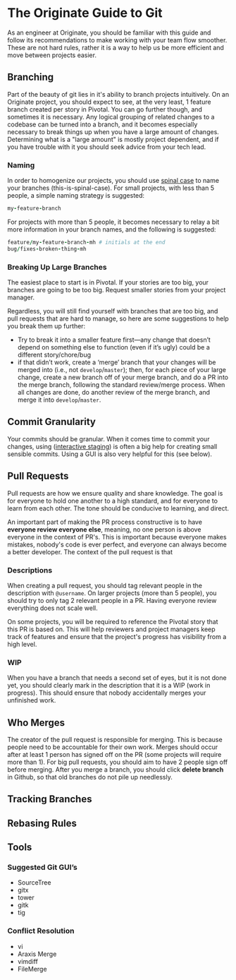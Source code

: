 # The Originate Guide to Git

As an engineer at Originate, you should be familiar with this guide and follow its recommendations to make working with your team flow smoother.
These are not hard rules, rather it is a way to help us be more efficient and move between projects easier.

## Branching

Part of the beauty of git lies in it's ability to branch projects intuitively. On an Originate project, you should expect to see, at the very least,
1 feature branch created per story in Pivotal. You can go further though, and sometimes it is necessary. Any logical grouping of related changes to a
codebase can be turned into a branch, and it becomes especially necessary to break things up when you have a large amount of changes. Determining what
is a "large amount" is mostly project dependent, and if you have trouble with it you should seek advice from your tech lead.

### Naming

In order to homogenize our projects, you should use [spinal case](http://en.wikipedia.org/wiki/Letter_case#Special_case_styles) to name your branches
(this-is-spinal-case). For small projects, with less than 5 people, a simple naming strategy is suggested:

```ruby
my-feature-branch
```

For projects with more than 5 people, it becomes necessary to relay a bit more information in your branch names, and the following is suggested:

```ruby
feature/my-feature-branch-mh # initials at the end
bug/fixes-broken-thing-mh
```

### Breaking Up Large Branches

The easiest place to start is in Pivotal. If your stories are too big, your branches are going to be too big. Request smaller stories from your project manager.

Regardless, you will still find yourself with branches that are too big, and pull requests that are hard to manage, so here are some suggestions to help you break
them up further:

- Try to break it into a smaller feature first—any change that doesn’t depend on something else to function (even if it’s ugly) could be a different
story/chore/bug
- if that didn’t work, create a ‘merge’ branch that your changes will be merged into (i.e., not `develop`/`master`); then, for each piece of your large change,
create a new branch off of your merge branch, and do a PR into the merge branch, following the standard review/merge process.  When all changes are
done, do another review of the merge branch, and merge it into `develop`/`master`.

## Commit Granularity

Your commits should be granular. When it comes time to commit your changes, using ([interactive staging](http://git-scm.com/book/en/Git-Tools-Interactive-Staging))
is often a big help for creating small sensible commits. Using a GUI is also very helpful for this (see below).


## Pull Requests

Pull requests are how we ensure quality and share knowledge. The goal is for everyone to hold one another to a high standard, and for everyone to learn from each
other. The tone should be conducive to learning, and direct.

An important part of making the PR process constructive is to have **everyone review everyone else**, meaning, no one person is above everyone in the context of
PR's. This is important because everyone makes mistakes, nobody's code is ever perfect, and everyone can always become a better developer. The context of the pull
request is that

### Descriptions

When creating a pull request, you should tag relevant people in the description with `@username`. On larger projects (more than 5 people), you should
try to only tag 2 relevant people in a PR. Having everyone review everything does not scale well.

On some projects, you will be required to reference the Pivotal story that this PR is based on. This will help reviewers and project managers keep track of features
and ensure that the project's progress has visibility from a high level.

### WIP

When you have a branch that needs a second set of eyes, but it is not done yet, you should clearly mark in the description that it is a WIP (work in progress).
This should ensure that nobody accidentally merges your unfinished work.

## Who Merges

The creator of the pull request is responsible for merging. This is because people need to be accountable for their own work. Merges should occur after at least 1 person
has signed off on the PR (some projects will require more than 1). For big pull requests, you should aim to have 2 people sign off before merging. After you merge a branch,
you should click **delete branch** in Github, so that old branches do not pile up needlessly.

## Tracking Branches

## Rebasing Rules

## Tools

### Suggested Git GUI’s

- SourceTree
- gitx
- tower
- gitk
- tig

### Conflict Resolution

- vi
- Araxis Merge
- vimdiff
- FileMerge